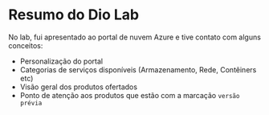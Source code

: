 # Resumo do Dio Lab

No lab, fui apresentado ao portal de nuvem Azure e tive contato com alguns conceitos:
 - Personalização do portal
 - Categorias de serviços disponíveis (Armazenamento, Rede, Contêiners etc)
 - Visão geral dos produtos ofertados
 - Ponto de atenção aos produtos que estão com a marcação `versão prévia`
